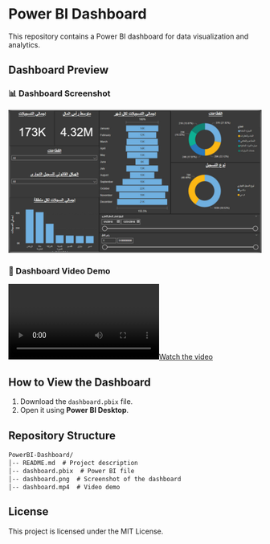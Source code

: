 # Power BI Dashboard

This repository contains a Power BI dashboard for data visualization and analytics.

## Dashboard Preview

### 📊 Dashboard Screenshot
![Power BI Dashboard](dashboard.png)

### 🎥 Dashboard Video Demo
[![Watch the video](dashboard.mp4)](dashboard.mp4)

## How to View the Dashboard
1. Download the `dashboard.pbix` file.
2. Open it using **Power BI Desktop**.

## Repository Structure
```
PowerBI-Dashboard/
│-- README.md  # Project description
│-- dashboard.pbix  # Power BI file
│-- dashboard.png  # Screenshot of the dashboard
│-- dashboard.mp4  # Video demo
```

## License
This project is licensed under the MIT License.
